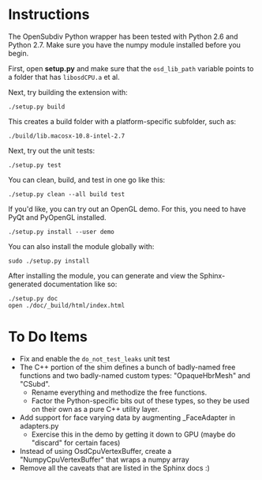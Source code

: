 # Instructions

The OpenSubdiv Python wrapper has been tested with Python 2.6 and Python 2.7.
Make sure you have the numpy module installed before you begin.

First, open **setup.py** and make sure that the `osd_lib_path` variable points to a folder that has `libosdCPU.a` et al.

Next, try building the extension with:

    ./setup.py build

This creates a build folder with a platform-specific subfolder, such as:

    ./build/lib.macosx-10.8-intel-2.7

Next, try out the unit tests:

    ./setup.py test

You can clean, build, and test in one go like this:

    ./setup.py clean --all build test

If you'd like, you can try out an OpenGL demo.  For this, you need to have PyQt and PyOpenGL installed.

    ./setup.py install --user demo

You can also install the module globally with:

    sudo ./setup.py install

After installing the module, you can generate and view the Sphinx-generated documentation like so:

    ./setup.py doc
    open ./doc/_build/html/index.html

# To Do Items

- Fix and enable the `do_not_test_leaks` unit test
- The C++ portion of the shim defines a bunch of badly-named free functions and two badly-named custom types: "OpaqueHbrMesh" and "CSubd".
  - Rename everything and methodize the free functions.
  - Factor the Python-specific bits out of these types, so they be used on their own as a pure C++ utility layer.
- Add support for face varying data by augmenting _FaceAdapter in adapters.py
  - Exercise this in the demo by getting it down to GPU (maybe do "discard" for certain faces)
- Instead of using OsdCpuVertexBuffer, create a "NumpyCpuVertexBuffer" that wraps a numpy array
- Remove all the caveats that are listed in the Sphinx docs :)
